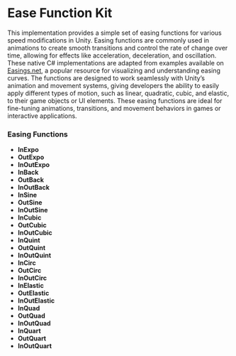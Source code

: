 # Ease Function Kit

This implementation provides a simple set of easing functions for various speed modifications in Unity. Easing functions are commonly used in animations to create smooth transitions and control the rate of change over time, allowing for effects like acceleration, deceleration, and oscillation. These native C# implementations are adapted from examples available on [Easings.net](https://easings.net/), a popular resource for visualizing and understanding easing curves. The functions are designed to work seamlessly with Unity’s animation and movement systems, giving developers the ability to easily apply different types of motion, such as linear, quadratic, cubic, and elastic, to their game objects or UI elements. These easing functions are ideal for fine-tuning animations, transitions, and movement behaviors in games or interactive applications.

### Easing Functions

- **InExpo**
- **OutExpo**
- **InOutExpo**
- **InBack**
- **OutBack**
- **InOutBack**
- **InSine**
- **OutSine**
- **InOutSine**
- **InCubic**
- **OutCubic**
- **InOutCubic**
- **InQuint**
- **OutQuint**
- **InOutQuint**
- **InCirc**
- **OutCirc**
- **InOutCirc**
- **InElastic**
- **OutElastic**
- **InOutElastic**
- **InQuad**
- **OutQuad**
- **InOutQuad**
- **InQuart**
- **OutQuart**
- **InOutQuart**

